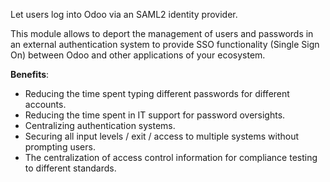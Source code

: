 Let users log into Odoo via an SAML2 identity provider.

This module allows to deport the management of users and passwords in an
external authentication system to provide SSO functionality (Single Sign
On) between Odoo and other applications of your ecosystem.

**Benefits**:

- Reducing the time spent typing different passwords for different
  accounts.
- Reducing the time spent in IT support for password oversights.
- Centralizing authentication systems.
- Securing all input levels / exit / access to multiple systems without
  prompting users.
- The centralization of access control information for compliance
  testing to different standards.
